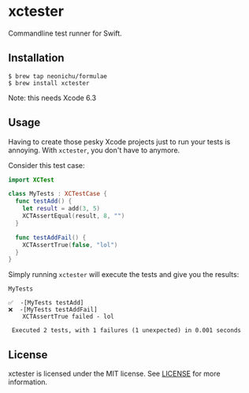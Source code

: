 # xctester

Commandline test runner for Swift.

## Installation

```
$ brew tap neonichu/formulae
$ brew install xctester
```

Note: this needs Xcode 6.3

## Usage

Having to create those pesky Xcode projects just to run your tests is
annoying. With `xctester`, you don't have to anymore.

Consider this test case:

```swift
import XCTest

class MyTests : XCTestCase {
  func testAdd() {
    let result = add(3, 5)
    XCTAssertEqual(result, 8, "")
  }

  func testAddFail() {
    XCTAssertTrue(false, "lol")
  }
}
```

Simply running `xctester` will execute the tests and give you the results:

```
MyTests

✅  -[MyTests testAdd]
❌  -[MyTests testAddFail]
	XCTAssertTrue failed - lol

 Executed 2 tests, with 1 failures (1 unexpected) in 0.001 seconds
```

## License

xctester is licensed under the MIT license. See [LICENSE](LICENSE) for
more information.
